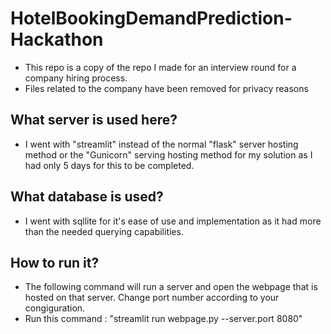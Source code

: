 # HotelBookingDemandPrediction-Hackathon
+ This repo is a copy of the repo I made for an interview round for a company hiring process.
+ Files related to the company have been removed for privacy reasons

## What server is used here?
+ I went with "streamlit" instead of the normal "flask" server hosting method or the "Gunicorn" serving hosting method for my solution as I had only 5 days for this to be completed.

## What database is used?
+ I went with sqllite for it's ease of use and implementation as it had more than the needed querying capabilities.

## How to run it?
+ The following command will run a server and open the webpage that is hosted on that server. Change port number according to your congiguration.
+ Run this command : "streamlit run webpage.py --server.port 8080"
